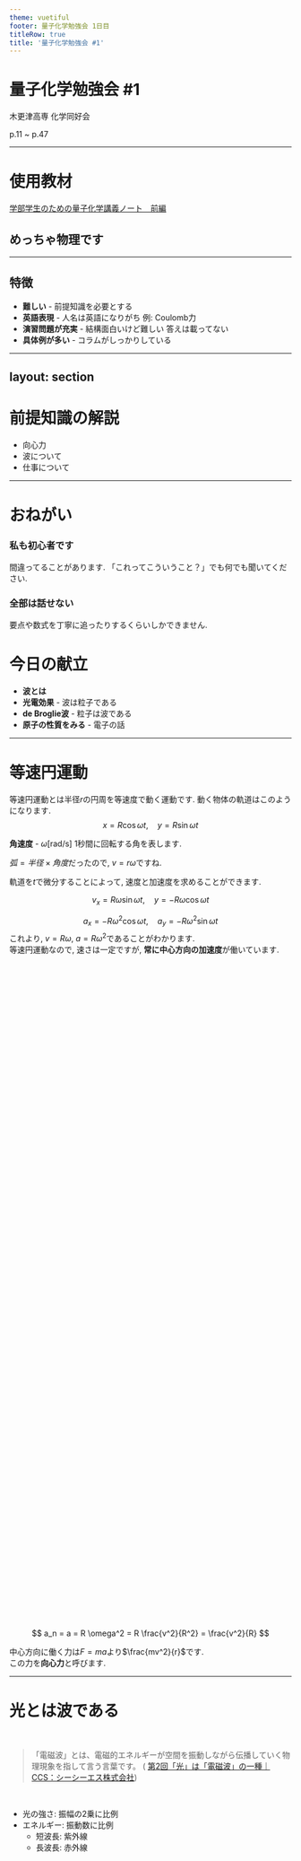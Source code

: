 ```yaml
---
theme: vuetiful
footer: 量子化学勉強会 1日目
titleRow: true
title: '量子化学勉強会 #1'
---
```


# 量子化学勉強会 #1

木更津高専 化学同好会

p.11 ~ p.47


---

# 使用教材

[学部学生のための量子化学講義ノート　前編
](https://www.jstage.jst.go.jp/article/molsci/5/1/5_1_AC0005/_pdf/-char/ja)


## めっちゃ物理です


---

## 特徴
- **難しい** - 前提知識を必要とする
- **英語表現** - 人名は英語になりがち  例: Coulomb力
- **演習問題が充実** - 結構面白いけど難しい 答えは載ってない
- **具体例が多い** - コラムがしっかりしている

---
layout: section
---

# 前提知識の解説

- 向心力
- 波について
- 仕事について

---

# おねがい

### 私も初心者です

間違ってることがあります. 「これってこういうこと？」でも何でも聞いてください.

### 全部は話せない

要点や数式を丁寧に追ったりするくらいしかできません. 


# 今日の献立

- **波とは**
- **光電効果** - 波は粒子である
- **de Broglie波** - 粒子は波である
- **原子の性質をみる** - 電子の話

---

<div class="grid grid-cols-[50%,50%] gap-4"><div>

# 等速円運動
等速円運動とは半径$r$の円周を等速度で動く運動です.
動く物体の軌道はこのようになります.
$$
x = R \cos \omega t, \quad y = R\sin \omega t
$$

**角速度** - $\omega [\mathrm{rad / s}]$ 1秒間に回転する角を表します.

$弧 = 半径 \times 角度$だったので, $v = r\omega$ですね.

軌道を$t$で微分することによって, 速度と加速度を求めることができます.

$$
v_x = R\omega \sin \omega t, \quad y = - R\omega \cos \omega t
$$

$$
a_x = - R \omega^2 \cos \omega t, \quad 
a_y = - R \omega^2 \sin \omega t 
$$
これより, $v=R\omega$, $a=R\omega^2$であることがわかります.  
等速円運動なので, 速さは一定ですが, **常に中心方向の加速度**が働いています.


</div><div>

<div class="img"></div>

<style>
  .img{
    background-image:url(/img/circle.png);
    background-repeat:no-repeat;
    background-size:200pt 350px;
    width:300pt;
    height:350px
  }
</style>

$$
a_n = a =  R \omega^2 = R \frac{v^2}{R^2} = \frac{v^2}{R}
$$

中心方向に働く力は$F=ma$より$\frac{mv^2}{r}$です.  
この力を**向心力**と呼びます.

</div></div>

---

# 光とは波である

<div class="grid grid-cols-[50%,50%] gap-4"><div>

<br>

> 「電磁波」とは、電磁的エネルギーが空間を振動しながら伝播していく物理現象を指して言う言葉です。 ( [第2回「光」は「電磁波」の一種｜CCS：シーシーエス株式会社](https://www.ccs-inc.co.jp/guide/column/light_color/vol02.html)) 

<br>

- 光の強さ: 振幅の2乗に比例
- エネルギー: 振動数に比例
  - 短波長: 紫外線
  - 長波長: 赤外線



</div><div>

<div class="img2"></div>

<style>
  .img2{
    background-image:url(/img/wave-detail.png);
    background-repeat:no-repeat;
    background-size:340pt 230px;
    width:360pt;
    height:300px
  }
</style>
</div></div>


---

<div class="grid grid-cols-[50%,50%] gap-4"><div>

# 仕事わかる?

- **保存力** - 仕事が途中の経路によらず, 両端の位置だけの関数として下のように表されるときの力
- **ポテンシャル** - 保存力が定義できるときの$U$

$$
W_{A-B} = U(A) - U(B)
$$

力$F(y)$による$y$から$y+dy$までの仕事は$W=F(y)dy$  
これを$A$から$B$まで無限に足せばよさそう.

$$
W_{A-B} = \int_A^B F dy
$$

基準点を決めてあげれば差を使って求めることも可能.

$$
W_{A-B} = U(A) - U(B) = \int_0^A F dy - \int_0^B F dy
$$



</div><div>

<div class="img"></div>

<style>
  .img{
    background-image: url(/img/work.png);
    background-repeat: no-repeat;
    background-size: 200pt 150pt;
    width: 250pt;
    height: 150pt
  }
</style>

## Coulombポテンシャルを求める
クーロン力の定義
$$
F = \frac{1}{4\pi \epsilon_0} \frac{q_1 q_2}{r^2}
$$

原子核を基準点にすると発散するので無限遠点を基準点にします.

$$
U(r) = \int_{r}^{\infty} F dr = \frac{1}{4\pi \epsilon_0}\frac{q_1 q_2}{r}
$$


</div></div>
---

# 光電効果(photoeletric effect)
金属の表面に紫外線を当てたら電子が飛び出てくる
<div class="grid grid-cols-[50%,50%] gap-4"><div>
<br>

## 光が粒子であることがわかった



</div><div>
<div class="img1"></div>

<style>
  .img1{
    background-image: url(/img/121.png);
    background-repeat: no-repeat;
    background-size: 360pt 150px;
    width: 360pt;
    height: 150pt
  }
</style>

### 用語
- 光子(Photon): 光を粒子とみたときの名称
- 光電子: 飛び出る電子
- 光(電磁波の意味で)
  - 振動数 $\nu$: 1秒間に振動する回数
  - 強さ: 振幅の2乗に比例
</div></div>
---

<div class="grid grid-cols-[50%,50%] gap-4"><div>

# 普通に考えると

- 光のエネルギー = 光電子のエネルギー  (エネルギーの保存則)
  - 光のエネルギーは振動数と強さに比例
  - エネルギーが強い → 電子が飛ぶ
<div class="img2"></div>
</div><div>

# 結果
- 電子のポーンは光の強さに依存しない
  - 強さはエネルギーじゃないの!?
- 光が強くても電子がポーンしない
  - 振動数が小さい時
  - なぜ??


## こいつら波じゃねーじゃん!!

</div></div>


<style>
  .img2{
    background-image:url(/img/1.2.1.png);
    background-repeat:no-repeat;
    background-size:300pt 250px;
    width:300pt;
    height:300px
  }
</style>

---

# Einsteinの説明

<br>

振動数$\nu$の光を**エネルギー$h\nu$を持つ粒子**(光子)とみなす.
 1つの光子が1つの電子と衝突する際にエネルギーを受け渡している.

光の強さは光子の数だから、電子のポーンには影響しない!

<div class="grid grid-cols-[50%,50%] gap-4"><div>

$$
K = E - W = h(\nu - \nu_0)
$$
- $K$: 光電子の運動エネルギー
- $E$: 光のエネルギー($h\nu$でしたね)
- $h$: プランク定数($6.6 \times 10^{-34} Js$)
- $\nu_0$: 限界振動数
  - 初めてポーンするときの振動数(前ページを参照)
<note>プランク定数はスケーリング的な意味合い</note>
<br>

### 光は粒子でした　めでたしめでたし
</div><div>
<div class="img2"></div>


<style>
  .img2{
    background-image:url(/img/koden-energy.png);
    background-repeat:no-repeat;
    background-size:150pt 180px;
    width:150pt;
    height:180px
  }
</style>


</div></div>

---

# de Broglie波
粒子の波動性

$$
p = \frac{h}{\lambda}
$$
photonの運動量$p$はコンプトン効果からわかる. $h$はプランク定数, $\lambda$は波長.波長に反比例カナ.


**逆に, 運動量を持つ粒子も波動なのでワ**❓


de Broglie方程式
$$
\lambda = \frac{h}{p}=\frac{h}{mv}
$$
<note>運動量$p$は$mv$と等価です(定義)</note>

<note>光子なら速さ$v$は光速$c$ですね</note>

---

# 粒子も波でワ❓

<div class="grid grid-cols-[50%,50%] gap-4"><div>

## ブラッグ反射

X線をいろいろな方向から当てると角度$\theta$によって反射したり反射しなかったり.


ブラッグの条件
$$
2d \sin\theta = n\lambda
$$
$d$: 原子面間隔, $\lambda$: 波長, nは任意の自然数
<br>

位相が同じだと強めあう(干渉)

- 反射する
- 光が干渉している 
- 位相が同じ光がたくさん


<style>
  .img2{
    background-image:url(/img/bragg.png);
    background-repeat:no-repeat;
    background-size:200pt 200px;
    width:250pt;
    height:250px
  }
</style>

</div><div>

## 電子でも成立

Davisson-Germerの実験ともよばれている.

<br>

<div class="img2"></div>
</div></div>

---

<div class="grid grid-cols-[50%,50%] gap-4"><div>

# 原子の復習


<div class="img2"></div>

<style>
  .img2{
    background-image:url(/img/bohr-model.png);
    background-repeat:no-repeat;
    background-size:250px 250px;
    width:auto;
    height:250px;
  }
</style>


- **電子** -1の電荷を持っている, 原子の構成粒子
- -- 原子核の近くから配備されている(K殻, L殻, ...)
- -- 外側の電子ほどエネルギーが高い
- -- 原子によってイオン化エネルギーが決まっている

<note>化学セミナーに書いてあったYO</note>
</div><div>

# 今回わかること

### なぜ電子は原子核の近くにいたがるのか

電子の軌道半径とエネルギーの関係を求めます!

水素原子を使います. 他の原子では示せないのですが, 現実をみてみるとどの電子も原子核の近くにいたがってますね.


### 水素原子の第1イオン化エネルギー

$1312.0$$\text{kJ/mol}$ですね. <- 導出するよ


</div></div>

---


<div class="grid grid-cols-[50%,50%] gap-4"><div>

# 水素原子のスペクトル

<div class="img2"></div>

<style>
  .img2{
    background-image:url(/img/spectrum-H.png);
    background-repeat:no-repeat;
    background-size:300pt 70px;
    width:650pt;
    height:70px
  }
</style>
横軸波長の水素原子のスペクトル

- -- 電子はK殻にいる
- -- 高温にする(エネルギーをあたえる)
- -- 外の軌道(L殻, M殻...)に移る
- -- エネルギーの低い軌道に戻る
- -- 光子を出す

とびとびで光っているのは電子のいられる位置が決まっているから.

</div><div>

# 何がわかるのか
- **スペクトルの予想** 嬉しいかは知らん
- **電子の軌道半径** ほう
- **エネルギーと軌道半径の関係** ほうほう
- **電子の安定した状態** なるほどね?

これからわかる

- **Rydberg** - 実験データからスペクトルの予想の式を立てた
- **Bohr** - 理論的に**Rydberg**の式を導出した


</div></div>

---



<div class="grid grid-cols-[50%,50%] gap-4"><div>


<div class="img2"></div>

<style>
  .img2{
    background-image:url(/img/bohr-model.png);
    background-repeat:no-repeat;
    background-size:250px 250px;
    width:auto;
    height:250px;
  }
</style>
出てくる光子のエネルギーは軌道上のエネルギーの差だよ
$$
E_{光子} = h \nu = \frac{hv}{\lambda} = \frac{hc}{\lambda}
$$

$$
E_{光子} = \Delta E = E_{n_2} - E_{n_1}
$$

エネルギーは保存されるので余ったエネルギーが光子に変わったのカナ

</div><div>

# Rydbergの式
$n_2$番目の軌道から$n_1$番目の軌道に移動するときの水素原子のスペクトル波長を定式化
$$
\tilde{\nu} = \frac{1}{\lambda} = R\left(\frac{1}{n_1^2} - \frac{1}{n_2^2}\right)
$$

$R$: Rydberg定数($109677.6 \mathrm{cm^{-1}}$)

$n_1, n_2$:任意の自然数 <br>

- h: プランク定数(Js)
- $\tilde{\nu}$: 波数($cm^{-1}$) 波長の逆数

<note>振動数$\nu$と波数$\tilde{\nu}$は別人であることに注意!</note>

たしかに正しいけど, 導出されたわけじゃないから本当か??という疑問が残る

</div></div>



---

# これからやること
<div class="grid grid-cols-[50%,50%] gap-4"><div>


### 原子内の力のつり合いを計算

外向き: 電子の遠心力(回っているので)  
内向き: Coulomb力

### エネルギーを立式してみる

**すべての**エネルギーなので, 運動エネルギーとポテンシャルエネルギーの和である力学的エネルギーを求める

</div><div>

### 電子の軌道半径を求める

Coulomb力 = 遠心力 という式から,
力学的エネルギーは2通りの$r$に関する式で表現できる.
それを$r=$という形になおす.

### エネルギーを求める
さっき求めた式には非自明な変数$r$が含まれていたので, 1つ上で求めた$r$を代入して完成.

</div></div>

---

## $r$が小さいほど安定する理由
<div class="grid grid-cols-[50%,50%] gap-4"><div>

電子と原子核の間に働くCoulomb力と, 円軌道を描く電子の遠心力のつり合いの式
$$
\frac{\mu v^2}{r}  = \frac{1}{4\pi \epsilon_0} \frac{e^2}{r^2}
$$

この式の書き換え
$$
r = \frac{e^2}{4\pi \epsilon_0 \mu v^2}
$$

電子の軌道半径$r$は速度$v$に依存していますね.

そして, 電子の力学的エネルギーも求められる.(運動エネルギーとポテンシャルエネルギーの和)

$$
E = \frac{1}{2} \mu v^2 - \frac{e^2}{4\pi \epsilon_0 r}
$$

</div><div>

力学的エネルギーの式から$v$を消去してみます.

$$

E = \frac{1}{2} \mu v^2 - \frac{e^2}{4\pi \epsilon_0 r}
= \frac{e^2}{8\pi \epsilon_0 r} - \frac{e^2}{4\pi \epsilon_0 r}
= -\frac{e^2}{8\pi \epsilon_0 r}
$$

<note>エネルギーが**負の値**を取ることに注意</note>

$r$が小さいほどエネルギーが小さくなるので, 電子はより原子核の近くにいたがることがわかります!

電子も楽して生きたいそうです

</div></div>

---

# Bohrの量子条件

Q. じゃあ電子は原子核に最も近い位置$r \to 0$にいるってこと?
A. いいえ

水素原子の線スペクトルがとびとびの値を持っていることを説明することができません.

$$
E_n = - \frac{\mu e^4}{8\pi \epsilon_0^2 h^2} \frac{1}{n^2}
$$


---


<div class="grid grid-cols-[50%,50%] gap-4"><div>

# Bohrの量子条件

[^1]: 角運動量が離散的な値を取るというのが本来の意味

電子が動ける条件[^1]
$$
mvr = n\frac{h}{2\pi}
$$

de Broglie方程式より
$$
2\pi r = n \frac{h}{mv} \\

2\pi r = n \lambda
$$

$2\pi r$: 半径$r$の円の外周, $\lambda$: 電子を波動とみたときの波長
<note>このときの波長は具体的な意味を持たない</note>


#### 位相がずれない(定常波) -> 電子が安定する


</div><div>

$n$はK殻, L殻, ...を1, 2, ...に対応づけたものです.

<div class="img2"></div>


<div class="text-sm">
村上陽一. "ニールス・ボーア (1885-1962) の功績." 伝熱: journal of the Heat Transfer Society of Japan 49.206 (2010): 25-29.
</div>

<style>
  .img2{
    background-image:url(/img/bohr.jpeg);
    background-repeat:no-repeat;
    background-size:auto auto;
    width:180pt;
    height:180pt;
  }
</style>


</div></div>

---

<div class="grid grid-cols-[50%,50%] gap-4"><div>


# 軌道半径が決まる

Bohrの量子条件より
$$
\frac{1}{v} = \frac{2\pi \mu r }{nh}
$$
これを軌道半径$r$の式に代入します.
$$
r = \frac{e^2}{4\pi \epsilon_0 \mu v^2}
= \frac{e^2}{4\pi \epsilon_0 \mu } \left(\frac{2\pi \mu r}{nh}\right)^2 = \frac{\pi \mu r^2}{n^2 h^2 \epsilon_0}
$$
$r$を消去して
$$
r_n  
=  \frac{n^2h^2\epsilon_0}{\pi \mu e^2}
$$

添字に$n$をつけて量子数$n$に依存しているという意味を表しています.

</div><div>

# エネルギーが決まる

$r_n$をエネルギーの式に代入します.

$$
E_n
= -\frac{e^2}{8\pi \epsilon_0 r_n}
= -\frac{e^2}{8\pi \epsilon_0 r_n} \frac{\pi \mu e^2}{n^2 h^2 \epsilon_0}
= -\frac{\mu e^4}{8 \epsilon_0^2 h^2} \frac{1}{n^2}
$$

</div></div>

---

# エネルギーからわかること


$$
E_n 
= -\frac{\mu e^4}{8 \epsilon_0^2 h^2} \frac{1}{n^2}

\quad \quad  
r_n  
=  \frac{n^2h^2\epsilon_0}{\pi \mu e^2}
$$

<div class="grid grid-cols-[50%,50%] gap-4"><div>


- $\mu$ - 電子の質量($\mathrm{kg}$)[^1]
- $e$ - 電子の電荷( $\mathrm{C}$)
- $n$ - 量子数
- $h$ - プランク定数
- $\epsilon_0$ - 誘電率


エネルギーが最も小さいときの状態を**基底状態**, それ以外の状態を**励起状態**といいます

[^1]: 原子核との換算質量です

</div><div>

###  電子が原子核の近くにいる理由
- $n=1$
- -- エネルギー$E_n$が最も小さい
- -- 軌道半径$r$が最も小さい
- $n=\infty$
- -- エネルギー$E_n$が最も大きい
- -- 軌道半径$r$が最も大きい

</div></div>

---

<div class="grid grid-cols-[50%,50%] gap-4"><div>

# Bohr半径

**基底状態**のときの電子の軌道半径を**ボーア半径**($a_0$と表す)とよびます.

$$
a_0 = \frac{h^2 \epsilon_0}{\pi \mu e^2} = 0.053 \text{nm}
$$

| 量子数$n$ | 軌道半径$r_n$ | エネルギー$E_n$                          | 
| --------- | ------------- | ---------------------------------------- | 
| 1         | $a_0$         | $-\frac{me^4}{8\epsilon_0h-2}$             | 
| 2         | 4$a_0$        | $-\frac{1}{4} \frac{me^4}{8\epsilon_0h-2}$ | 
| $\vdots$  | $\vdots$      | $\vdots$                                 | 
| $\infty$  | $\infty$      | 0                                        | 

</div><div>

<div class="img2"></div>

<style>
  .img2{
    background-image:url(/img/energy-juni.jpg);
    background-repeat:no-repeat;
    background-size:320pt 400pt;
    width:380pt;
    height:600pt;
  }
</style>
</div></div>

---


<div class="grid grid-cols-[50%,50%] gap-4"><div>

# Bohrの振動数条件

量子数$n_1$から量子数$n_2$に遷移するとき  
放出される光子のエネルギー$\Delta E$は  
エネルギーの差
$
\Delta E = E_{n_1} - E_{n_2}
$
で与えられます.

<note>エネルギーは保存されるよ!</note>


光子のエネルギー$\Delta E$は振動数に比例します.(光電効果から)
$$
\Delta E = h \nu
$$

先程求めたエネルギー$E_n$を用いて方程式を立てると, 水素原子の線スペクトル(波長)が求められます.

</div><div>

# 波長を求める

$$
\Delta E = E_{n_1} - E_{n_2}
= 
- \frac{\mu e^4}{8\pi \epsilon_0^2 h^2} \frac{1}{n_1^2}
+ \frac{\mu e^4}{8\pi \epsilon_0^2 h^2} \frac{1}{n_2^2}
\\
= \frac{\mu e^4}{8\pi \epsilon_0^2 h^2} \left(\frac{1}{n_2^2} - \frac{1}{n_1^2}\right)

$$

水素原子の線スペクトルの振動数$\nu$もわかりますね.
$$
\nu = \frac{\Delta E}{h}  
= \frac{\mu e^4}{8\pi \epsilon_0^2 h^3}\left(\frac{1}{n_2^2} - \frac{1}{n_1^2}\right)
$$

<note>前ページの画像を参照</note>

</div></div>


---

# Rydbergの式を導出(9割終わってるけど)

$
\nu \lambda = c
$なので

$$
\tilde{\nu} = 
\frac{1}{\lambda} = \frac{\nu}{c} = \frac{1}{c} \frac{\Delta E}{h} = \frac{\mu e^4}{8 \epsilon_0^2 h^2}\left(\frac{1}{n_2^2} - \frac{1}{n_1^2}\right)
$$

したがって, Rydberg定数も理論的に導くことができますね.
$$
R = \frac{\mu e^4}{8\epsilon_0^2 ch^3}
$$

---


# 水素原子の第1イオン化エネルギーを求めてみる

今までの集大成です. 有効数字はガン無視です

$$
\Delta E = Rch\left( \frac{1}{n_1^2} - \frac{1}{n_2^2}\right)
$$

$R$: $1.09737 \times 10^7 m^{-1}$
&emsp;    $c$: $2.9979 \times 10^8$m/s
&emsp; $h$: $6.626 \times 10^{-34}$Js

イオンになるということは, 1番目の軌道から∞番目の軌道に遷移したと考えられます.

つまるところ, $n_2 = 1$, $n_1 = \infty$としてあげればよさそうです.

$$
\lim_{n_2 \to \infty} \frac{1}{1} - \frac{1}{n_2} = 1
$$

$$
\Delta E = 1.09737  \times 10^7 \times 2.9979 \times 10^8 \times 6.626 \times 10^{-34} = 2.179825 \times 10^{-18} J
$$
1原子当たりの第1イオン化エネルギーがわかったので, kJ/molに直します.

$$
2.179825 \times 10^{-18} \times 6.022 \times 10^{23} \div 10^{-3} = 1.31269 \times 10^{4} kJ/mol
$$

---


<div class="img"></div>

<style>
  .img{
    background-image:url(/img/h-ion.jpeg);
    background-repeat:no-repeat;
    background-size:650pt 400pt;
    width:950pt;
    height:880pt
  }
</style>

---
layout: section
---
# Appendix

---


#  $\mathrm{Schr\"{o}dinger}$方程式♡

---

<div class="grid grid-cols-[50%,50%] gap-4"><div>

遠心力とクーロン力は等しいのです
$$
\mu r \omega^2 = \frac{1}{4\pi \epsilon_0} \frac{e^2}{2r}
$$


換算質量(電子の質量$m_e$と核の質量$M$)
$$
\frac{1}{\mu} = \frac{1}{m_e} + \frac{1}{M}
$$

$r$: 電子の回転半径, $\omega$: 角速度
速さ$v$: $r^2 \omega$

$$
T = \frac{1}{2}mv^2= \frac{1}{2} \mu r^2 \omega^2 = \frac{1}{4\pi \epsilon_0}\frac{e^2}{2r} 
$$
$$
V = \int_{r}^{\infty} \frac{1}{4 \pi \epsilon_0}\frac{e^2}{r^2} dr
 = -\frac{1}{4\pi \epsilon_0} \frac{e^2}{r}
$$

力学的エネルギー$E$

$$
E = T + V = - \frac{1}{2}\frac{1}{4\pi\epsilon_0}\frac{e^2}{r} = -T
$$


</div><div>

Bohrの量子条件より
$$
\mu r^2 \omega = n\frac{h}{2\pi} = n \hbar
$$

ディラック定数$\hbar=\frac{h}{2\pi}$

$$
E = -T =
-\frac{1}{2} \mu r^2 \omega^2
= -\frac{1}{2}\frac{1}{\mu r^2} n^2 \hbar^2 
$$

$$
E = -T = - \frac{1}{4\pi \epsilon_0} \frac{e^2}{2r}
$$

$$
r = \frac{4\pi \epsilon_0 \hbar^2}{\mu e^2} n^2
$$
電子の軌道半径がわかった!

$$
E_n = - \frac{1}{(4\pi \epsilon_0)^2} \frac{\mu e^4}{2n^2\hbar^2}
$$

ある自然数$n$に対応するエネルギー$E_n$がわかった!

</div></div>

---


## Rydbergの式が導出できていた

$$
\Delta E = E_{n_2} - E_{n_1} = 

\frac{1}{(4\pi \epsilon_0)^2} \frac{\mu e^4}{2\hbar^2}
\left(\frac{1}{n_1^2}- \frac{1}{n_2^2}\right)
$$

波数とエネルギーの関係から
$$
\tilde{\nu} = \frac{\Delta E}{ch} = 

\frac{\mu e^4}{8\epsilon_0^2 c h^3}
\left(\frac{1}{n_1^2}- \frac{1}{n_2^2}\right)
$$


したがって, Rydberg定数も理論的に導くことができる.
$$
R = \frac{\mu e^4}{8\epsilon_0^2 ch^3}
$$

Rydberg定数から$\Delta E$を求める

$$
\Delta E = Rch\left(\frac{1}{n_1^2} - \frac{1}{n_2^2}\right)
$$

---